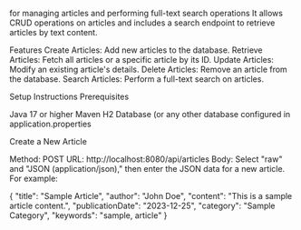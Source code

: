 for managing articles and performing full-text search operations 
It allows CRUD operations on articles and includes a search endpoint to retrieve articles by text content.

Features
Create Articles: Add new articles to the database.
Retrieve Articles: Fetch all articles or a specific article by its ID.
Update Articles: Modify an existing article's details.
Delete Articles: Remove an article from the database.
Search Articles: Perform a full-text search on articles.

Setup Instructions
Prerequisites

Java 17 or higher
Maven
H2 Database (or any other database configured in application.properties


Create a New Article

Method: POST
URL: http://localhost:8080/api/articles
Body: Select "raw" and "JSON (application/json)," then enter the JSON data for a new article.
For example:

{
  "title": "Sample Article",
  "author": "John Doe",
  "content": "This is a sample article content.",
  "publicationDate": "2023-12-25",
  "category": "Sample Category",
  "keywords": "sample, article"
}
